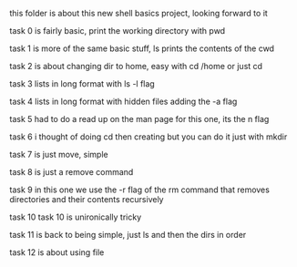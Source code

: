 this folder is about this new shell basics project, looking forward to it

task 0 is fairly basic, print the working directory with pwd

task 1 is more of the same basic stuff, ls prints the contents of the cwd

task 2 is about changing dir to home, easy with cd /home or just cd

task 3 lists in long format with ls -l flag

task 4 lists in long format with hidden files adding the -a flag

task 5 had to do a read up on the man page for this one, its the n flag

task 6 i thought of doing cd then creating but you can do it just with mkdir

task 7 is just move, simple

task 8 is just a remove command

task 9 in this one we use the -r flag of the rm command that removes directories and their contents recursively

task 10 task 10 is unironically tricky

task 11 is back to being simple, just ls and then the dirs in order

task 12 is about using file